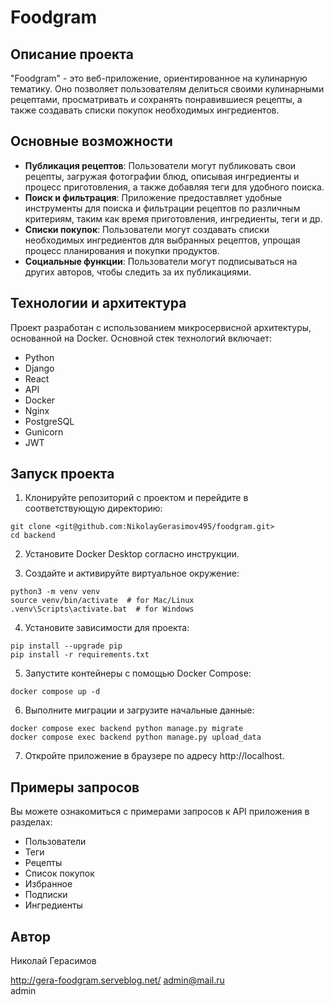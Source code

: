 # Foodgram

## Описание проекта

"Foodgram" - это веб-приложение, ориентированное на кулинарную тематику. Оно позволяет пользователям делиться своими кулинарными рецептами, просматривать и сохранять понравившиеся рецепты, а также создавать списки покупок необходимых ингредиентов.

## Основные возможности

- **Публикация рецептов**: Пользователи могут публиковать свои рецепты, загружая фотографии блюд, описывая ингредиенты и процесс приготовления, а также добавляя теги для удобного поиска.
- **Поиск и фильтрация**: Приложение предоставляет удобные инструменты для поиска и фильтрации рецептов по различным критериям, таким как время приготовления, ингредиенты, теги и др.
- **Списки покупок**: Пользователи могут создавать списки необходимых ингредиентов для выбранных рецептов, упрощая процесс планирования и покупки продуктов.
- **Социальные функции**: Пользователи могут подписываться на других авторов, чтобы следить за их публикациями.

## Технологии и архитектура

Проект разработан с использованием микросервисной архитектуры, основанной на Docker. Основной стек технологий включает:

- Python
- Django
- React
- API
- Docker
- Nginx
- PostgreSQL
- Gunicorn
- JWT

## Запуск проекта

1. Клонируйте репозиторий с проектом и перейдите в соответствующую директорию:

```
git clone <git@github.com:NikolayGerasimov495/foodgram.git>
cd backend
```

2. Установите Docker Desktop согласно инструкции.

3. Создайте и активируйте виртуальное окружение:

```
python3 -m venv venv
source venv/bin/activate  # for Mac/Linux
.venv\Scripts\activate.bat  # for Windows
```

4. Установите зависимости для проекта:

```
pip install --upgrade pip
pip install -r requirements.txt
```

5. Запустите контейнеры с помощью Docker Compose:

```
docker compose up -d
```

6. Выполните миграции и загрузите начальные данные:

```
docker compose exec backend python manage.py migrate
docker compose exec backend python manage.py upload_data
```

7. Откройте приложение в браузере по адресу http://localhost.

## Примеры запросов

Вы можете ознакомиться с примерами запросов к API приложения в разделах:

- Пользователи
- Теги
- Рецепты
- Список покупок
- Избранное
- Подписки
- Ингредиенты

## Автор
Николай Герасимов

http://gera-foodgram.serveblog.net/
admin@mail.ru   
admin